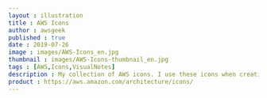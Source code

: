```yaml
---
layout : illustration
title : AWS Icons
author : awsgeek
published : true
date : 2019-07-26
image : images/AWS-Icons_en.jpg
thumbnail : images/AWS-Icons-thumbnail_en.jpg
tags : [AWS,Icons,VisualNotes]
description : My collection of AWS icons. I use these icons when creating visual notes and diagrams
product : https://aws.amazon.com/architecture/icons/
---
```

